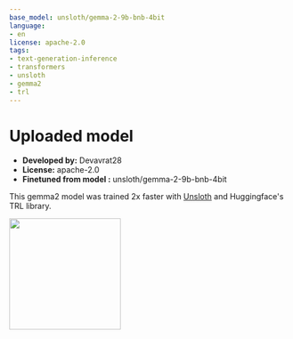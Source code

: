 ```yaml
---
base_model: unsloth/gemma-2-9b-bnb-4bit
language:
- en
license: apache-2.0
tags:
- text-generation-inference
- transformers
- unsloth
- gemma2
- trl
---
```


# Uploaded  model

- **Developed by:** Devavrat28
- **License:** apache-2.0
- **Finetuned from model :** unsloth/gemma-2-9b-bnb-4bit

This gemma2 model was trained 2x faster with [Unsloth](https://github.com/unslothai/unsloth) and Huggingface's TRL library.

[<img src="https://raw.githubusercontent.com/unslothai/unsloth/main/images/unsloth%20made%20with%20love.png" width="200"/>](https://github.com/unslothai/unsloth)
